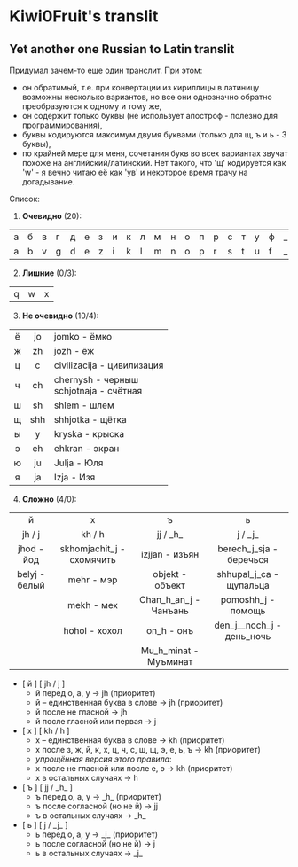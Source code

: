 # Kiwi0Fruit's translit

## Yet another one Russian to Latin translit

Придумал зачем-то еще один транслит. При этом:

* он обратимый, т.е. при конвертации из кириллицы в латиницу возможны несколько вариантов, но все они однозначно обратно преобразуются к одному и тому же,
* он содержит только буквы (не использует апостроф - полезно для программирования),
* буквы кодируются максимум двумя буквами (только для щ, ъ и ь - 3 буквы),
* по крайней мере для меня, сочетания букв во всех вариантах звучат похоже на английский/латинский. Нет такого, что 'щ' кодируется как 'w' - я вечно читаю её как 'ув' и некоторое время трачу на догадывание.

Список:

1. **Очевидно** (20):

| | | | | | | | | | | | | | | | | | | | |
|-|-|-|-|-|-|-|-|-|-|-|-|-|-|-|-|-|-|-|-|
|а|б|в|г|д|е|з|и|к|л|м|н|о|п|р|с|т|у|ф|_|
|a|b|v|g|d|e|z|i|k|l|m|n|o|p|r|s|t|u|f|_|

2. **Лишние** (0/3):

| | | |
|-|-|-|
|q|w|x|

3. **Не очевидно** (10/4):

|     |     |                                             |
|:---:|:---:|:------------------------------------------- |
|  ё  | jo  | jomko - ёмко                                |
|  ж  | zh  | jozh - ёж                                   |
|  ц  |  c  | civilizacija - цивилизация                  |
|  ч  | ch  | chernysh - черныш </br>schjotnaja - счётная |
|  ш  | sh  | shlem - шлем                                |
|  щ  | shh | shhjotka - щётка                            |
|  ы  |  y  | kryska - крыска                             |
|  э  | eh  | ehkran - экран                              |
|  ю  | ju  | Julja - Юля                                 |
|  я  | ja  | Izja - Изя                                  |

4. **Сложно** (4/0):

|               |                           |                       |                           |
|:-------------:|:-------------------------:|:---------------------:|:-------------------------:|
|       й       |             х             |           ъ           |             ь             |
|    јh / j     |          kh / h           |      jj / \_h\_       |         j / \_j\_         |
|  jhod - йод   | skhomjachit_j - схомячить |    izjjan - изъян     |  berech_j_sja - беречься  |
| belyj - белый |        mehr - мэр         |    objekt - объект    |  shhupal_j_ca - щупальца  |
|               |        mekh - мех         | Chan_h_an_j - Чанъань |    pomoshh_j - помощь     |
|               |       hohol - хохол       |      on_h - онъ       | den_j__noch_j - день_ночь |
|               |                           | Mu_h_minat - Муъминат |                           |

* [ й ] [ јh / j ]
    * й перед о, а, у → jh (приоритет)
    * й – единственная буква в слове → jh (приоритет)
    * й после не гласной → jh
    * й после гласной или первая → j
* [ х ] [ kh / h ]
    * х – единственная буква в слове → kh (приоритет)
    * х после з, ж, й, к, х, ц, ч, с, ш, щ, э, е, ь, ъ → kh (приоритет)
    * *упрощённая версия этого правила*:
    * х после не гласной или после е, э → kh (приоритет)
    * х в остальных случаях → h
* [ ъ ] [ jj / \_h\_ ]
    * ъ перед о, а, у → \_h\_ (приоритет)
    * ъ после согласной (но не й) → jj
    * ъ в остальных случаях → \_h\_
* [ ь ] [ j / \_j\_ ]
    * ь перед о, а, у → \_j\_ (приоритет)
    * ь после согласной (но не й) → j
    * ь в остальных случаях → \_j\_

